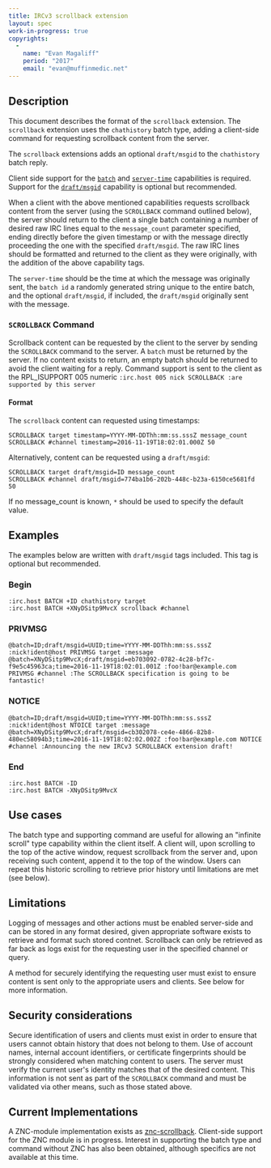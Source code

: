 ```yaml
---
title: IRCv3 scrollback extension
layout: spec
work-in-progress: true
copyrights:
  -
    name: "Evan Magaliff"
    period: "2017"
    email: "evan@muffinmedic.net"
---
```

## Description
This document describes the format of the `scrollback` extension. The `scrollback` extension uses the `chathistory` batch type, adding a client-side command for requesting scrollback content from the server.

The `scrollback` extensions adds an optional `draft/msgid` to the `chathistory` batch reply.

Client side support for the [`batch`][batch] and [`server-time`][server-time] capabilities is required. Support for the [`draft/msgid`](https://github.com/ircv3/ircv3-specifications/pull/285) capability is optional but recommended.

When a client with the above mentioned capabilities requests scrollback content from the server (using the `SCROLLBACK` command outlined below), the server should return to the client a single batch containing a number of desired raw IRC lines equal to the `message_count` parameter specified, ending directly before the given timestamp or with the message directly proceeding the one with the specified `draft/msgid`. The raw IRC lines should be formatted and returned to the client as they were originally, with the addition of the above capability tags.

The `server-time` should be the time at which the message was originally sent, the `batch id` a randomly generated string unique to the entire batch, and the optional `draft/msgid`, if included, the `draft/msgid` originally sent with the message.

### `SCROLLBACK` Command
Scrollback content can be requested by the client to the server by sending the `SCROLLBACK` command to the server. A `batch` must be returned by the server. If no content exists to return, an empty batch should be returned to avoid the client waiting for a reply. Command support is sent to the client as the RPL_ISUPPORT 005 numeric `:irc.host 005 nick SCROLLBACK :are supported by this server`

#### Format
The `scrollback` content can requested using timestamps:

    SCROLLBACK target timestamp=YYYY-MM-DDThh:mm:ss.sssZ message_count
    SCROLLBACK #channel timestamp=2016-11-19T18:02:01.000Z 50

Alternatively, content can be requested using a `draft/msgid`:

    SCROLLBACK target draft/msgid=ID message_count
    SCROLLBACK #channel draft/msgid=774ba1b6-202b-448c-b23a-6150ce5681fd 50

If no message_count is known, `*` should be used to specify the default value.

## Examples
The examples below are written with `draft/msgid` tags included. This tag is optional but recommended.

### Begin
    :irc.host BATCH +ID chathistory target
    :irc.host BATCH +XNyDSitp9MvcX scrollback #channel
### PRIVMSG
    @batch=ID;draft/msgid=UUID;time=YYYY-MM-DDThh:mm:ss.sssZ :nick!ident@host PRIVMSG target :message
    @batch=XNyDSitp9MvcX;draft/msgid=eb703092-0782-4c28-bf7c-f9e5c45963ca;time=2016-11-19T18:02:01.001Z :foo!bar@example.com PRIVMSG #channel :The SCROLLBACK specification is going to be fantastic!
### NOTICE
    @batch=ID;draft/msgid=UUID;time=YYYY-MM-DDThh:mm:ss.sssZ :nick!ident@host NTOICE target :message
    @batch=XNyDSitp9MvcX;draft/msgid=cb302078-ce4e-4866-82b8-480ec58094b3;time=2016-11-19T18:02:02.002Z :foo!bar@example.com NOTICE #channel :Announcing the new IRCv3 SCROLLBACK extension draft!
### End
    :irc.host BATCH -ID
    :irc.host BATCH -XNyDSitp9MvcX

## Use cases
The batch type and supporting command are useful for allowing an "infinite scroll" type capability within the client itself. A client will, upon scrolling to the top of the active window, request scrollback from the server and, upon receiving such content, append it to the top of the window. Users can repeat this historic scrolling to retrieve prior history until limitations are met (see below).

## Limitations
Logging of messages and other actions must be enabled server-side and can be stored in any format desired, given appropriate software exists to retrieve and format such stored contnet. Scrollback can only be retrieved as far back as logs exist for the requesting user in the specified channel or query.

A method for securely identifying the requesting user must exist to ensure content is sent only to the appropriate users and clients. See below for more information.

## Security considerations
Secure identification of users and clients must exist in order to ensure that users cannot obtain history that does not belong to them. Use of account names, internal account identifiers, or certificate fingerprints should be strongly considered when matching content to users. The server must verify the current user's identity matches that of the desired content. This information is not sent as part of the `SCROLLBACK` command and must be validated via other means, such as those stated above.

## Current Implementations
A ZNC-module implementation exists as [znc-scrollback](https://github.com/MuffinMedic/znc-scrollback). Client-side support for the ZNC module is in progress. Interest in supporting the batch type and command without ZNC has also been obtained, although specifics are not available at this time.

[batch]: batch-3.2.md
[chathistory]: batch/chathistory-3.3.md
[server-time]: server-time-3.2.md
